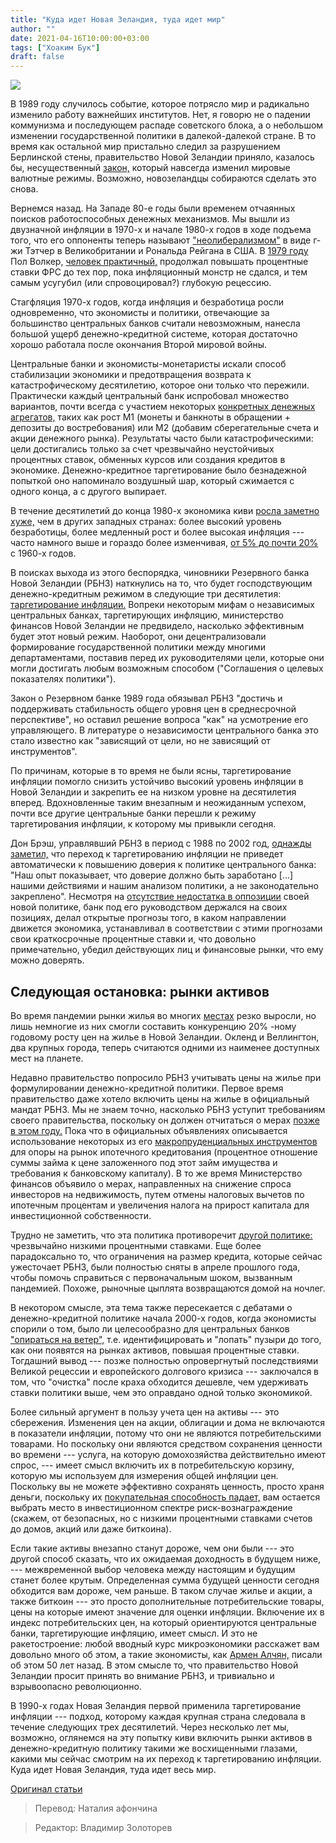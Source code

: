 ```yaml
---
title: "Куда идет Новая Зеландия, туда идет мир"
author: ""
date: 2021-04-16T10:00:00+03:00
tags: ["Хоаким Бук"]
draft: false
---
```

![](https://www.aier.org/wp-content/uploads/2021/03/capereigna-800x508.jpg)

В 1989 году случилось событие, которое потрясло мир и радикально изменило работу важнейших институтов. Нет, я говорю не о падении коммунизма и последующем распаде советского блока, а о небольшом изменении государственной политики в далекой-далекой стране. В то время как остальной мир пристально следил за разрушением Берлинской стены, правительство Новой Зеландии приняло, казалось бы, несущественный [закон,](https://www.legislation.govt.nz/act/public/1989/0157/latest/DLM199364.html) который навсегда изменил мировые валютные режимы. Возможно, новозеландцы собираются сделать это снова.

Вернемся назад. На Западе 80-е годы были временем отчаянных поисков работоспособных денежных механизмов. Мы вышли из двузначной инфляции в 1970-х и начале 1980-х годов в ходе подъема того, что его оппоненты теперь называют ["неолиберализмом"](https://www.aier.org/article/why-i-am-not-a-neoliberal/) в виде г-жи Тэтчер в Великобритании и Рональда Рейгана в США. В [1979 году](https://www.federalreservehistory.org/essays/anti-inflation-measures) Пол Волкер, [человек практичный,](https://www.publicaffairsbooks.com/titles/paul-a-volcker/keeping-at-it/9781541788299/) продолжал повышать процентные ставки ФРС до тех пор, пока инфляционный монстр не сдался, и тем самым усугубил (или спровоцировал?) глубокую рецессию.

Стагфляция 1970-х годов, когда инфляция и безработица росли одновременно, что экономисты и политики, отвечающие за большинство центральных банков считали невозможным, нанесла большой ущерб денежно-кредитной системе, которая достаточно хорошо работала после окончания Второй мировой войны.

Центральные банки и экономисты-монетаристы искали способ стабилизации экономики и предотвращения возврата к катастрофическому десятилетию, которое они только что пережили. Практически каждый центральный банк испробовал множество вариантов, почти всегда с участием некоторых [конкретных денежных агрегатов,](https://www.investopedia.com/terms/m/monetary-aggregates.asp) таких как рост M1 (монеты и банкноты в обращении + депозиты до востребования) или M2 (добавим сберегательные счета и акции денежного рынка). Результаты часто были катастрофическими: цели достигались только за счет чрезвычайно неустойчивых процентных ставок, обменных курсов или создания кредитов в экономике. Денежно-кредитное таргетирование было безнадежной попыткой оно напоминало воздушный шар, который сжимается с одного конца, а с другого выпирает.

В течение десятилетий до конца 1980-х экономика киви [росла заметно хуже,](https://www.rbnz.govt.nz/-/media/ReserveBank/Files/Publications/Bulletins/1992/1992sep55-3lloyd.pdf?revision=d6be0eef-a21c-4205-bcb5-80424d967123) чем в других западных странах: более высокий уровень безработицы, более медленный рост и более высокая инфляция --- часто намного выше и гораздо более изменчивая, [от 5% до почти 20%](https://tradingeconomics.com/new-zealand/inflation-cpi) с 1960-х годов.

В поисках выхода из этого беспорядка, чиновники Резервного банка Новой Зеландии (РБНЗ) наткнулись на то, что будет господствующим денежно-кредитным режимом в следующие три десятилетия: [таргетирование инфляции.](https://www.investopedia.com/terms/i/inflation_targeting.asp) Вопреки некоторым мифам о независимых центральных банках, таргетирующих инфляцию, министерство финансов Новой Зеландии не предвидело, насколько эффективным будет этот новый режим. Наоборот, они децентрализовали формирование государственной политики между многими департаментами, поставив перед их руководителями  цели, которые они могли достигать любым возможным способом ("Соглашения о целевых показателях политики").

Закон о Резервном банке 1989 года обязывал РБНЗ "достичь и поддерживать стабильность общего уровня цен в среднесрочной перспективе", но оставил решение вопроса "как" на усмотрение его управляющего. В литературе о независимости центрального банка это стало известно как "зависящий от цели, но не зависящий от инструментов".

По причинам, которые в то время не были ясны, таргетирование инфляции помогло снизить устойчиво высокий уровень инфляции в Новой Зеландии и закрепить ее на низком уровне на десятилетия вперед. Вдохновленные таким внезапным и неожиданным успехом, почти все другие центральные банки перешли к режиму таргетирования инфляции, к которому мы привыкли сегодня.

Дон Брэш, управлявший РБНЗ в период с 1988 по 2002 год, [однажды заметил,](https://www.rbnz.govt.nz/-/media/ReserveBank/Files/Publications/Bulletins/1998/1998sep61-3brash11jun.pdf?revision=164d842c-a1df-43ef-bf5a-b5ba8222d857) что переход к таргетированию инфляции не приведет автоматически к повышению доверия к политике центрального банка: "Наш опыт показывает, что доверие должно быть заработано […] нашими действиями и нашим анализом политики, а не законодательно закреплено". Несмотря на [отсутствие недостатка в оппозиции](https://www.ft.com/content/c8959502-7dae-43b1-b993-3bf85fb4325a) своей новой политике, банк под его руководством держался на своих позициях, делал открытые прогнозы того, в каком направлении движется экономика, устанавливал в соответствии с
этими прогнозами свои краткосрочные процентные ставки и, что довольно примечательно, убедил действующих лиц и финансовые рынки, что ему можно доверять.

## Следующая остановка: рынки активов

Во время пандемии рынки жилья во многих [местах](https://www.bloomberg.com/news/articles/2021-03-05/swedish-house-prices-jump-15-to-record-high-amid-lockdown-fever) резко выросли, но лишь немногие из них смогли составить конкуренцию 20% -ному годовому росту цен на жилье в Новой Зеландии. Окленд и Веллингтон, два крупных города, теперь считаются одними из наименее доступных мест на планете.

Недавно правительство попросило РБНЗ учитывать цены на жилье при формулировании денежно-кредитной политики. Первое время правительство даже хотело включить цены на жилье в официальный мандат РБНЗ. Мы не знаем точно, насколько РБНЗ уступит требованиям своего правительства, поскольку он должен отчитаться о мерах [позже в этом году.](https://www.rbnz.govt.nz/-/media/ReserveBank/Files/Publications/Information-releases/2021/ir-2021-01-a.pdf?revision=b1e10706-9527-4e13-a462-9a6c83247d0e) Пока что в официальных объявлениях описывается использование некоторых из его [макропруденциальных инструментов](https://www.rbnz.govt.nz/news/2021/02/rbnz-governor-outlines-housing-direction) для опоры на рынок ипотечного кредитования (процентное отношение суммы займа к цене заложенного под этот займ имущества и требования к банковскому капиталу). В то же время Министерство финансов объявило о мерах, направленных на снижение спроса инвесторов на недвижимость, путем отмены налоговых вычетов по ипотечным процентам и увеличения налога на прирост капитала для инвестиционной собственности.

Трудно не заметить, что эта политика противоречит [другой политике:](https://www.home.saxo/content/articles/forex/fx-update-the-whole-world-should-listen-to-the-signal-from-new-zealand-23032021) чрезвычайно низкими процентными ставками. Еще более парадоксально то, что ограничения на размер кредита, которые сейчас ужесточает РБНЗ, были полностью сняты в апреле прошлого года, чтобы помочь справиться с первоначальным шоком, вызванным пандемией. Похоже, рыночные цыплята возвращаются домой на ночлег.

В некотором смысле, эта тема также пересекается с дебатами о денежно-кредитной политике начала 2000-х годов, когда экономисты спорили о том, было ли целесообразно для центральных банков ["опираться на ветер",](https://www.nber.org/papers/w23745) т.е. идентифицировать и "лопать" пузыри до того, как они появятся на рынках активов, повышая процентные ставки. Тогдашний вывод --- позже полностью опровергнутый последствиями Великой рецессии и европейского долгового кризиса --- заключался в том, что "очистка" после краха обходится дешевле, чем удерживать ставки политики выше, чем это оправдано одной только экономикой.

Более сильный аргумент в пользу учета цен на активы --- это сбережения. Изменения цен на акции, облигации и дома не включаются в показатели инфляции, потому что они не являются потребительскими товарами. Но поскольку они являются средством сохранения ценности во времени --- услуга, на которую домохозяйства действительно имеют спрос, --- имеет смысл включить их в потребительскую корзину, которую мы используем для измерения общей инфляции цен. Поскольку вы не можете эффективно сохранять ценность, просто храня деньги, поскольку их [покупательная способность падает,](https://www.aier.org/article/who-bears-the-burden-of-dollars-falling-purchasing-power/) вам остается выбрать место в инвестиционном спектре риск-вознаграждение (скажем, от безопасных, но с низкими процентными ставками счетов до домов, акций или даже биткоина).

Если такие активы внезапно станут дороже, чем они были --- это другой способ сказать, что их ожидаемая доходность в будущем ниже, --- межвременной выбор человека между настоящим и будущим станет более крутым. Определенная сумма будущей ценности сегодня обходится вам дороже, чем раньше. В таком случае жилье и акции, а также биткоин --- это просто дополнительные потребительские товары, цены на которые имеют значение для оценки инфляции. Включение их в индекс потребительских цен, на который ориентируются центральные банки, таргетирующие инфляцию, имеет смысл. И это не ракетостроение: любой вводный курс микроэкономики расскажет вам довольно много об этом, а такие экономисты, как [Армен Алчян,](https://www.jstor.org/stable/1991070?seq=1) писали об этом 50 лет назад. В этом смысле то, что правительство Новой Зеландии просит принять во внимание РБНЗ, и тривиально и взрывоопасно революционно.

В 1990-х годах Новая Зеландия первой применила таргетирование инфляции --- подход, которому каждая крупная страна следовала в течение следующих трех десятилетий. Через несколько лет мы, возможно, оглянемся на эту попытку киви включить рынки активов в денежно-кредитную политику такими же восхищенными глазами, какими мы сейчас смотрим на их переход к таргетированию инфляции. Куда идет Новая Зеландия, туда идет весь мир.

[Оригинал статьи](https://www.aier.org/article/where-new-zealand-goes-the-world-goes/)

> Перевод: Наталия афончина

> Редактор: Владимир Золоторев
